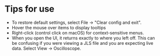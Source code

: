 # Tips for use

* To restore default settings, select File → "Clear config and exit".
* Hover the mouse over items to display tooltips
* Right-click (control click on macOS) for context-sensitive menus.
* When you open the UI, it returns exactly to where you left off.
  This can be confusing if you were viewing a JLS file and you
  are expecting live data.  Select View → Oscilloscope.
